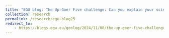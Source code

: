 ```yaml
---
title: "EGU blog: The Up-Goer Five challenge: Can you explain your science using only the thousand most common English words?"
collection: research
permalink: /research/egu-blog25
redirect_to:
    - https://blogs.egu.eu/geolog/2024/11/08/the-up-goer-five-challenge-can-you-explain-your-science-using-only-the-thousand-most-common-english-words/
---
```

